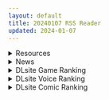 ```yaml
---
layout: default
title: 20240107 RSS Reader
updated: 2024-01-07
---
```


<details class='content-parent'>
<summary>
Resources
</summary>
<details class='content-child'>
<summary>
<span class='rss-title'> [合集] [未知字幕组] [Queen Bee] アオハルスナッチ[夏庵](1-2) </span> <a class='rss-link' href='https://gmgard.com/gm124628' target='_blank'>&nbsp;</a>
<div class='rss-published'> 🕛 20240106 16:19:27</div>
</summary>
<img src="https://static.gmgard.us/Images/upload/30151070019277173.jpg" /><br /><p>虽然是Queen Bee做的动画，但是剧情却意外地带感，弥补了一些制作上的不足，是值得一看的作品。</p>
</details>
<details class='content-child'>
<summary>
<span class='rss-title'> [合集][未知字幕组][ピンクパイナップル]搾精病棟 THE ANIMATION[1-7] </span> <a class='rss-link' href='https://gmgard.com/gm124625' target='_blank'>&nbsp;</a>
<div class='rss-published'> 🕛 20240106 15:29:22</div>
</summary>
<img src="https://static.gmgard.us/Images/upload/29816062108366851.jpg" /><br /><p>期待已久的传奇同人CG合集「搾精病棟 ～性格最悪のナースしかいない病院で射精管理生活～」改编的动画！
- 第六人格最差的护士是粘稠的护士沼尻，她一直在和内内奇重复讽刺。
山田能忍受无法逃脱的netinechi地狱的日子吗？！</p>
</details>
<details class='content-child'>
<summary>
<span class='rss-title'> [天希个人汉化] [坂井] 性行為実習っ! 1-2 </span> <a class='rss-link' href='https://gmgard.com/gm124623' target='_blank'>&nbsp;</a>
<div class='rss-published'> 🕛 20240106 15:29:00</div>
</summary>
<img src="https://static.gmgard.us/Images/upload/1638061504376397.jpg" /><br /><p>学校内部性实习&nbsp; 和美丽女同桌组队实习&nbsp; 后期还拉来一个辣妹</p>
</details>
<details class='content-child'>
<summary>
<span class='rss-title'> [汉化组未知](C100)[彩画堂] あおいくんとあかりくん [DL版] </span> <a class='rss-link' href='https://gmgard.com/gm124627' target='_blank'>&nbsp;</a>
<div class='rss-published'> 🕛 20240106 13:43:45</div>
</summary>
<img src="https://static.gmgard.us/Images/upload/28987062143452594.jpg" /><br /><p>女装好兄弟 击剑一被子</p>
</details>
<details class='content-child'>
<summary>
<span class='rss-title'> [無邪気漢化組](C103)[御花畑 (芝石ひらめ)] Frieren's ちょっとHな本 (葬送のフリーレン) </span> <a class='rss-link' href='https://gmgard.com/gm124626' target='_blank'>&nbsp;</a>
<div class='rss-published'> 🕛 20240106 13:29:30</div>
</summary>
<img src="https://static.gmgard.us/Images/upload/1010062129304027.jpg" /><br /><p>30页以上的芙莉莲本，分为三个故事：1.阿乌拉变成RBQ；2.芙莉莲被宝箱怪的触手雷普；3.菲伦和修达尔克做爱。</p>
</details>
<details class='content-child'>
<summary>
<span class='rss-title'> [无修正][未知字幕组][PashminaA] アマネェ! ~トモダチンチでこんな事になるなんて!~ </span> <a class='rss-link' href='https://gmgard.com/gm124624' target='_blank'>&nbsp;</a>
<div class='rss-published'> 🕛 20240106 12:13:22</div>
</summary>
<img src="https://iili.io/J7nrVTu.gif" /><br /><p>帮助男主脱处的风骚人妻阿姨&nbsp;</p>
</details>

</details>
<details class='content-parent'>
<summary>
News
</summary>
<details class='content-child'>
<summary>
<span class='rss-title'> Steam《冬日狂想曲》極好評上架，裝好無修正檔迎接滿室滿屋白濁寒假 </span> <a class='rss-link' href='https://www.4gamers.com.tw/news/detail/62068/winter-memories-now-on-sale-on-steam' target='_blank'>&nbsp;</a>
<div class='rss-published'> 🕛 20240106 14:44:34</div>
</summary>
<img src="https://img.4gamers.com.tw/news-image/2914a042-6647-40d0-9ea6-b997964c0b07.jpg"/>
這次寒假○○不夠用了
</details>

</details>
<details class='content-parent'>
<summary>
DLsite Game Ranking
</summary>
<details class='content-child'>
<summary>
<span class='rss-title'> 【本編クーポン付き】駆動妖精アイディールレイズ いちゃらぶHアプリ [Riez-ON] </span> <a class='rss-link' href='https://www.dlsite.com/maniax/work/=/product_id/RJ01131978.html' target='_blank'>&nbsp;</a>
<div class='rss-published'> 🕛 20240107 13:09:48</div>
</summary>
<img src ="http://img.dlsite.jp/modpub/images2/work/doujin/RJ01132000/RJ01131978_img_main.jpg"/><br/>「駆動妖精アイディールレイズ」本編で多数のご要望をいただいている、いちゃらぶHを補完するアプリです!
</details>
<details class='content-child'>
<summary>
<span class='rss-title'> 忍堕とし [まろん☆まろん] </span> <a class='rss-link' href='https://www.dlsite.com/maniax/work/=/product_id/RJ01052320.html' target='_blank'>&nbsp;</a>
<div class='rss-published'> 🕛 20240107 13:09:48</div>
</summary>
<img src ="http://img.dlsite.jp/modpub/images2/work/doujin/RJ01053000/RJ01052320_img_main.jpg"/><br/>クリックで簡単に調教が楽しめる おさわり調教シミュレーションゲーム!!!たくさんのシーンがあるため、飽きることなく調教を楽しめます!!!調教シーンはフルアニメ&フルボイス! Live2Dを利用したぬるぬると動くアニメーション調教を、ぜひ体感してください!
</details>
<details class='content-child'>
<summary>
<span class='rss-title'> えちクラDLC「娼館ステージ」 [azcat] </span> <a class='rss-link' href='https://www.dlsite.com/maniax/work/=/product_id/RJ01124087.html' target='_blank'>&nbsp;</a>
<div class='rss-published'> 🕛 20240107 13:09:48</div>
</summary>
<img src ="http://img.dlsite.jp/modpub/images2/work/doujin/RJ01125000/RJ01124087_img_main.jpg"/><br/>えちクラのDLCが登場! 非攻略型のステージ「娼館」がお楽しみ頂けます。
</details>
<details class='content-child'>
<summary>
<span class='rss-title'> 護身術道場 秘密のNTRレッスン [WAKUWAKU] </span> <a class='rss-link' href='https://www.dlsite.com/maniax/work/=/product_id/RJ01053661.html' target='_blank'>&nbsp;</a>
<div class='rss-published'> 🕛 20240107 13:09:48</div>
</summary>
<img src ="http://img.dlsite.jp/modpub/images2/work/doujin/RJ01054000/RJ01053661_img_main.jpg"/><br/>これはシミュレーション系のエロゲーで、ユーモアな要素が盛り込まれています。
</details>
<details class='content-child'>
<summary>
<span class='rss-title'> 駆動妖精アイディールレイズ [Riez-ON] </span> <a class='rss-link' href='https://www.dlsite.com/maniax/work/=/product_id/RJ406835.html' target='_blank'>&nbsp;</a>
<div class='rss-published'> 🕛 20240107 13:09:48</div>
</summary>
<img src ="http://img.dlsite.jp/modpub/images2/work/doujin/RJ407000/RJ406835_img_main.jpg"/><br/>「舞え、超音速の機械妖精」近未来SFハイスピード3Dアクションへようこそ
</details>

</details>
<details class='content-parent'>
<summary>
DLsite Voice Ranking
</summary>
<details class='content-child'>
<summary>
<span class='rss-title'> 纯爱小穴担当+/纯情小穴担当+ [青春×フェティシズム] </span> <a class='rss-link' href='https://www.dlsite.com/maniax/work/=/product_id/RJ01131017.html' target='_blank'>&nbsp;</a>
<div class='rss-published'> 🕛 20240107 13:09:50</div>
</summary>
<img src ="http://img.dlsite.jp/modpub/images2/work/doujin/RJ01132000/RJ01131017_img_main.jpg"/><br/>纯爱酱可以哦,“什么时候把肉棒插进来都可以” 纯情酱“哼哼,没有小穴的话会变得焦躁起来呢” 想见到还是小穴担当时的她。还想对着小穴担当撒娇。这是让你那任性的肉棒实现愿望的故事。 来吧,什么都不用想,这一次也要好好地让焦躁的肉棒得到小穴的抚慰哦。
</details>
<details class='content-child'>
<summary>
<span class='rss-title'> 【あまあま性処理】異世界おまんこ従者。貴方の為に搾精あまトロおまんこしてくれる健気なエルフ。 [桃色みんと] </span> <a class='rss-link' href='https://www.dlsite.com/maniax/work/=/product_id/RJ01123509.html' target='_blank'>&nbsp;</a>
<div class='rss-published'> 🕛 20240107 13:09:50</div>
</summary>
<img src ="http://img.dlsite.jp/modpub/images2/work/doujin/RJ01124000/RJ01123509_img_main.jpg"/><br/>あなた専属で癒してくれる "おまんこ従者のフィーナ" 。 貴方の為に甘トロおまんこをすべく、清きエルフの里から馳せ参じた。 琴音有波様が演じる"健気なドスケベエルフ"との甘々トロトロな旅の道中…♪「貴方様の為に、今までず～っと “おまんこ特訓” してきたんですからっ♪」健気なドスケベエルフによるあまあま性処理が、今始まる…♪
</details>
<details class='content-child'>
<summary>
<span class='rss-title'> 純愛小穴擔當+/純情小穴擔當+ [青春×フェティシズム] </span> <a class='rss-link' href='https://www.dlsite.com/maniax/work/=/product_id/RJ01131022.html' target='_blank'>&nbsp;</a>
<div class='rss-published'> 🕛 20240107 13:09:50</div>
</summary>
<img src ="http://img.dlsite.jp/modpub/images2/work/doujin/RJ01132000/RJ01131022_img_main.jpg"/><br/>純愛醬「可以哦,什麼時候把肉棒插進來都可以」 純情醬「哼哼,沒有小穴的話會變得焦躁起來呢」 想見到還是小穴擔當時的她 還想對著小穴擔當撒嬌 這是讓你那任性的肉棒實現願望的故事 來吧,什麼都不用想,這一次也要好好地讓焦躁的肉棒得到小穴的撫慰哦
</details>
<details class='content-child'>
<summary>
<span class='rss-title'> 双子ロリ爆乳の媚び媚びお兄ちゃん誘惑【ロリ爆乳の双子が大好きなお兄ちゃんをメロメロにして、気持ちいいお漏らしぴゅっぴゅをさせる話】 [常世常闇所々] </span> <a class='rss-link' href='https://www.dlsite.com/maniax/work/=/product_id/RJ01096800.html' target='_blank'>&nbsp;</a>
<div class='rss-published'> 🕛 20240107 13:09:50</div>
</summary>
<img src ="http://img.dlsite.jp/modpub/images2/work/doujin/RJ01097000/RJ01096800_img_main.jpg"/><br/>ロリ爆乳の双子が大好きな親戚のお兄ちゃんを誘惑して、メロメロにさせてしまう甘々なマゾ向けの話です。女の子達に結婚を迫られるお兄ちゃん…左右から柔らかくて大きいおっぱいを押し付けられたり、耳を小さなお口でしゃぶられたり、少しずつ双子の魅力にハマっていきます…お兄ちゃんは魅惑的なロリ姉妹に負けてしまうのでしょうか?CV みもりあいの様
</details>
<details class='content-child'>
<summary>
<span class='rss-title'> 坊ちゃまに寝取られ堕ちる人妻メイド [スイカ熟成保証委員会] </span> <a class='rss-link' href='https://www.dlsite.com/maniax/work/=/product_id/RJ378488.html' target='_blank'>&nbsp;</a>
<div class='rss-published'> 🕛 20240107 13:09:50</div>
</summary>
<img src ="http://img.dlsite.jp/modpub/images2/work/doujin/RJ379000/RJ378488_img_main.jpg"/><br/>無知を装い坊ちゃまが夫を想う一途な人妻メイドを、騙して、ハメて、薬漬けで調教する.
</details>

</details>
<details class='content-parent'>
<summary>
DLsite Comic Ranking
</summary>
<details class='content-child'>
<summary>
<span class='rss-title'> 女子校の性欲処理係として編入した男子生徒による記録 [あのんの大洪水伝説] </span> <a class='rss-link' href='https://www.dlsite.com/maniax/work/=/product_id/RJ439801.html' target='_blank'>&nbsp;</a>
<div class='rss-published'> 🕛 20240107 13:09:53</div>
</summary>
<img src ="http://img.dlsite.jp/modpub/images2/work/doujin/RJ440000/RJ439801_img_main.jpg"/><br/>これは女子校でただ一人の男子である『性欲処理係』のあなたと 欲求不満なドスケベ女子達との濃厚変態プレイの記録である──… 女子校に編入させられたあなたを待っていたのは、思春期でムラムラが止まらない女の子たちとの淫らな日々!?溜まりに溜まった性欲とこじれまくった性癖を解放すべく、 あの手この手であなたに変態プレイを求めてくる彼女達… ド淫乱なニオイフェチ女子に囲まれた、スケベ過ぎる学園性活!
</details>
<details class='content-child'>
<summary>
<span class='rss-title'> アウラと一発やるため めちゃくちゃ魔力を貯めてきました [闇夢館] </span> <a class='rss-link' href='https://www.dlsite.com/maniax/work/=/product_id/RJ01139889.html' target='_blank'>&nbsp;</a>
<div class='rss-published'> 🕛 20240107 13:09:53</div>
</summary>
<img src ="http://img.dlsite.jp/modpub/images2/work/doujin/RJ01140000/RJ01139889_img_main.jpg"/><br/>アウラと一発やりたいから、 魔力を積み重ねてアウラに挑戦していた。
</details>
<details class='content-child'>
<summary>
<span class='rss-title'> 家が湿気過ぎて生えてきた幻覚誘発するキノコを誤食して発情したあとのあれやこれ [捕食少女] </span> <a class='rss-link' href='https://www.dlsite.com/maniax/work/=/product_id/RJ01114389.html' target='_blank'>&nbsp;</a>
<div class='rss-published'> 🕛 20240107 13:09:53</div>
</summary>
<img src ="http://img.dlsite.jp/modpub/images2/work/doujin/RJ01115000/RJ01114389_img_main.jpg"/><br/>これはごく普通すぎて普通でしかない一人の女子大学生の日常ストーリーです。 家の中が湿気てキノコが生えることになり、好奇心からそのキノコを誤って摂取した結果、幻覚を体験します。本文は52ページ。特典のおまけ2枚付きです。
</details>
<details class='content-child'>
<summary>
<span class='rss-title'> 平凡JKとふしぎなおクスリ [Yumemi Dream Land] </span> <a class='rss-link' href='https://www.dlsite.com/maniax/work/=/product_id/RJ01072394.html' target='_blank'>&nbsp;</a>
<div class='rss-published'> 🕛 20240107 13:09:53</div>
</summary>
<img src ="http://img.dlsite.jp/modpub/images2/work/doujin/RJ01073000/RJ01072394_img_main.jpg"/><br/>クラスの人気者に誘われて、カラオケに行った平凡なJKミキ。気が付けば、2つの穴の処女が奪われていて……。
</details>
<details class='content-child'>
<summary>
<span class='rss-title'> 射精は正義 [闇夢館] </span> <a class='rss-link' href='https://www.dlsite.com/maniax/work/=/product_id/RJ01139914.html' target='_blank'>&nbsp;</a>
<div class='rss-published'> 🕛 20240107 13:09:53</div>
</summary>
<img src ="http://img.dlsite.jp/modpub/images2/work/doujin/RJ01140000/RJ01139914_img_main.jpg"/><br/>黒ロングストレートは最高。 正義実行部の子たちはみんな優秀で可愛い黒ロングストレート美人だ。 こんな子たちにいろんなエロいことをしたい。
</details>

</details>
